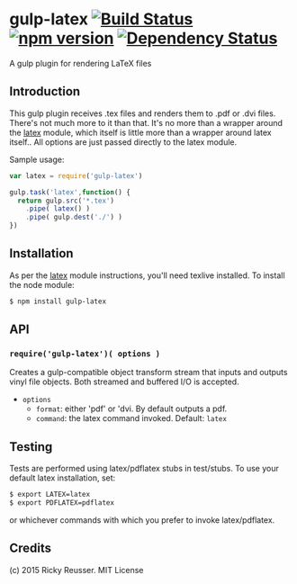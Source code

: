 # gulp-latex [![Build Status](https://travis-ci.org/rreusser/gulp-latex.svg)](https://travis-ci.org/rreusser/gulp-latex) [![npm version](https://badge.fury.io/js/gulp-latex.svg)](http://badge.fury.io/js/gulp-latex) [![Dependency Status](https://david-dm.org/rreusser/gulp-latex.svg)](https://david-dm.org/rreusser/gulp-latex)




A gulp plugin for rendering LaTeX files


## Introduction

This gulp plugin receives .tex files and renders them to .pdf or .dvi files. There's not much more to it than that. It's no more than a wrapper around the [latex](https://github.com/mikolalysenko/node-latex) module, which itself is little more than a wrapper around latex itself.. All options are just passed directly to the latex module.

Sample usage:

```javascript
var latex = require('gulp-latex')

gulp.task('latex',function() {
  return gulp.src('*.tex')
    .pipe( latex() )
    .pipe( gulp.dest('./') )
})
```


## Installation

As per the [latex](https://github.com/mikolalysenko/node-latex) module instructions, you'll need texlive installed. To install the node module:

```sh
$ npm install gulp-latex
```

## API

### `require('gulp-latex')( options )`
Creates a gulp-compatible object transform stream that inputs and outputs vinyl file objects. Both streamed and buffered I/O is accepted.

- `options`
  - `format`: either 'pdf' or 'dvi. By default outputs a pdf.
  - `command`: the latex command invoked. Default: `latex`

## Testing

Tests are performed using latex/pdflatex stubs in test/stubs. To use your default latex installation, set:

```bash
$ export LATEX=latex
$ export PDFLATEX=pdflatex
```

or whichever commands with which you prefer to invoke latex/pdflatex.

## Credits

(c) 2015 Ricky Reusser. MIT License
